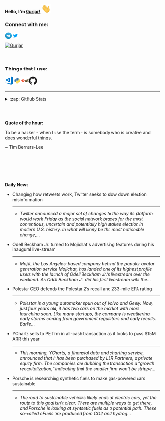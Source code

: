 #### Hello, I'm [Gurjar!](https://GurjarKing.github.io) <img src="https://raw.githubusercontent.com/ABSphreak/ABSphreak/master/gifs/Hi.gif" width="30px"></h2>


### Connect with me:

[<img align="left" alt="Gurjar | Telegram" width="22px" src="https://raw.githubusercontent.com/github/explore/80688e429a7d4ef2fca1e82350fe8e3517d3494d/topics/telegram/telegram.png" />][Telegram]
[<img align="left" alt="Gurjar | Twitter" width="22px" src="https://raw.githubusercontent.com/github/explore/80688e429a7d4ef2fca1e82350fe8e3517d3494d/topics/twitter/twitter.png" />][Twitter]
<br >
<br >
<a href="https://github.com/GurjarKing"><img src="https://komarev.com/ghpvc/?username=GurjarKing" alt="Gurjar" /></a> <br />
<br />
<br />
<!-- <br >

![](https://visitor-badge.glitch.me/badge?page_id=GurjarKing)

<br /> -->

### Things that I use:

[<img align="left" alt="Visual Studio Code" width="26px" src="https://raw.githubusercontent.com/github/explore/80688e429a7d4ef2fca1e82350fe8e3517d3494d/topics/visual-studio-code/visual-studio-code.png" />][VSCode]
[<img align="left" alt="Python" width="26px" src="https://raw.githubusercontent.com/github/explore/80688e429a7d4ef2fca1e82350fe8e3517d3494d/topics/python/python.png" />][Python]
[<img align="left" alt="Git" width="26px" src="https://raw.githubusercontent.com/github/explore/80688e429a7d4ef2fca1e82350fe8e3517d3494d/topics/git/git.png" />][Git]
[<img align="left" alt="GitHub" width="26px" src="https://raw.githubusercontent.com/github/explore/78df643247d429f6cc873026c0622819ad797942/topics/github/github.png" />][Github]

<br />
<br />

---
<details>
  <summary>:zap: GitHub Stats</summary>

<img align="left" alt="Gurjar's Github Stats" src="https://github-readme-stats.vercel.app/api?username=GurjarKing&show_icons=true&hide_border=true&count_private=true&include_all_commit=true&theme=algolia" />

</details>

<!-- ### 🔔 My latest tweet
<a href="https://twitter.com/Gurjar_King43" target="_blank">
	<img src="https://github.com/GurjarKing/GurjarKing/raw/master/tweet.png" width="70%" align="center" alt="Click to view on Twitter" title="My latest tweet, as an image"/>
</a> -->
<br>

<pre>

</pre>

**Quote of the hour:**

To be a hacker - when I use the term - is somebody who is creative and does wonderful things.

~ Tim Berners-Lee
<pre>

</pre>
<br>
<pre>


</pre>
<strong>Daily News</strong>
  
  - Changing how retweets work, Twitter seeks to slow down election misinformation
     <hr/>
     
      - *Twitter announced a major set of changes to the way its platform would work Friday as the social network braces for the most contentious, uncertain and potentially high stakes election in modern U.S. history. In what will likely be the most noticeable change,…*
     
  - Odell Beckham Jr. turned to Mojichat's advertising features during his inaugural live-stream
      <hr/>
      
      - *Mojiit, the Los Angeles-based company behind the popular avatar generation service Mojichat, has landed one of its highest profile users with the launch of Odell Beckham Jr.’s livestream over the weekend. As Odell Beckham Jr. did his first livestream with the…*
      
  - Polestar CEO defends the Polestar 2’s recall and 233-mile EPA rating
      <hr/>
      
      - *Polestar is a young automaker spun out of Volvo and Geely. Now, just four years old, it has two cars on the market with more launching soon. Like many startups, the company is weathering early storms coming from government regulators and early recalls. Earlie…*
      
  - YCharts sells to PE firm in all-cash transaction as it looks to pass $15M ARR this year
      <hr/>
      
      - *This morning, YCharts, a financial data and charting service, announced that it has been purchased by LLR Partners, a private equity firm. The companies are dubbing the transaction a “growth recapitalization,” indicating that the smaller firm won’t be strippe…*
       
  - Porsche is researching synthetic fuels to make gas-powered cars sustainable
      <hr/>
       
       - *The road to sustainable vehicles likely ends at electric cars, yet the route to this goal isn’t clear. There are multiple ways to get there, and Porsche is looking at synthetic fuels as a potential path. These so-called eFuels are produced from CO2 and hydrog…*
      

<br />

[VSCode]: https://code.visualstudio.com/
[Python]: https://www.python.org/
[Git]: https://git-scm.com/
[Github]: https://github.com/
[Telegram]: https://t.me/Gurjar_King/
[Twitter]: https://twitter.com/Gurjar_King43/
